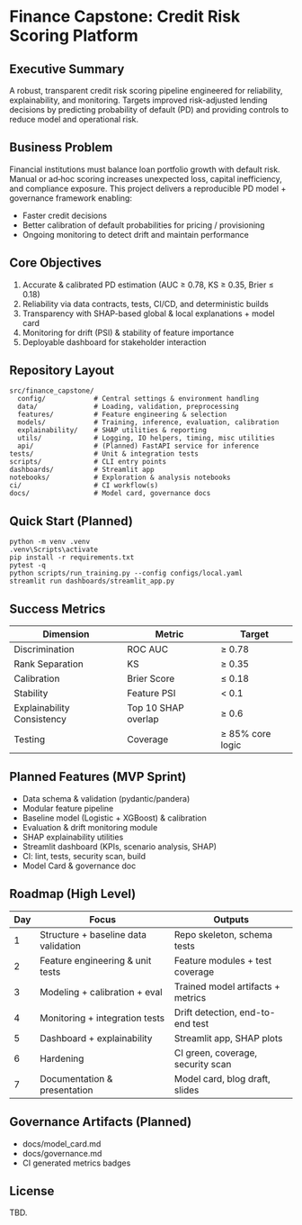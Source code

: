 # Finance Capstone: Credit Risk Scoring Platform

## Executive Summary

A robust, transparent credit risk scoring pipeline engineered for reliability, explainability, and monitoring. Targets improved risk-adjusted lending decisions by predicting probability of default (PD) and providing controls to reduce model and operational risk.

## Business Problem

Financial institutions must balance loan portfolio growth with default risk. Manual or ad‑hoc scoring increases unexpected loss, capital inefficiency, and compliance exposure. This project delivers a reproducible PD model + governance framework enabling:

- Faster credit decisions
- Better calibration of default probabilities for pricing / provisioning
- Ongoing monitoring to detect drift and maintain performance

## Core Objectives

1. Accurate & calibrated PD estimation (AUC ≥ 0.78, KS ≥ 0.35, Brier ≤ 0.18)
2. Reliability via data contracts, tests, CI/CD, and deterministic builds
3. Transparency with SHAP-based global & local explanations + model card
4. Monitoring for drift (PSI) & stability of feature importance
5. Deployable dashboard for stakeholder interaction

## Repository Layout

```
src/finance_capstone/
  config/            # Central settings & environment handling
  data/              # Loading, validation, preprocessing
  features/          # Feature engineering & selection
  models/            # Training, inference, evaluation, calibration
  explainability/    # SHAP utilities & reporting
  utils/             # Logging, IO helpers, timing, misc utilities
  api/               # (Planned) FastAPI service for inference
tests/               # Unit & integration tests
scripts/             # CLI entry points
dashboards/          # Streamlit app
notebooks/           # Exploration & analysis notebooks
ci/                  # CI workflow(s)
docs/                # Model card, governance docs
```

## Quick Start (Planned)

```
python -m venv .venv
.venv\Scripts\activate
pip install -r requirements.txt
pytest -q
python scripts/run_training.py --config configs/local.yaml
streamlit run dashboards/streamlit_app.py
```

## Success Metrics

| Dimension                  | Metric              | Target           |
| -------------------------- | ------------------- | ---------------- |
| Discrimination             | ROC AUC             | ≥ 0.78           |
| Rank Separation            | KS                  | ≥ 0.35           |
| Calibration                | Brier Score         | ≤ 0.18           |
| Stability                  | Feature PSI         | < 0.1            |
| Explainability Consistency | Top 10 SHAP overlap | ≥ 0.6            |
| Testing                    | Coverage            | ≥ 85% core logic |

## Planned Features (MVP Sprint)

- Data schema & validation (pydantic/pandera)
- Modular feature pipeline
- Baseline model (Logistic + XGBoost) & calibration
- Evaluation & drift monitoring module
- SHAP explainability utilities
- Streamlit dashboard (KPIs, scenario analysis, SHAP)
- CI: lint, tests, security scan, build
- Model Card & governance doc

## Roadmap (High Level)

| Day | Focus                                | Outputs                           |
| --- | ------------------------------------ | --------------------------------- |
| 1   | Structure + baseline data validation | Repo skeleton, schema tests       |
| 2   | Feature engineering & unit tests     | Feature modules + test coverage   |
| 3   | Modeling + calibration + eval        | Trained model artifacts + metrics |
| 4   | Monitoring + integration tests       | Drift detection, end-to-end test  |
| 5   | Dashboard + explainability           | Streamlit app, SHAP plots         |
| 6   | Hardening                            | CI green, coverage, security scan |
| 7   | Documentation & presentation         | Model card, blog draft, slides    |

## Governance Artifacts (Planned)

- docs/model_card.md
- docs/governance.md
- CI generated metrics badges

## License

TBD.
